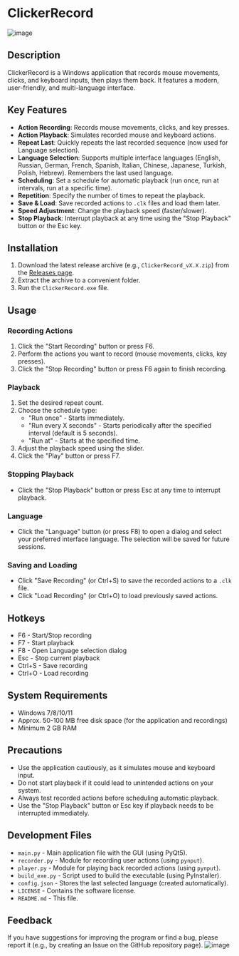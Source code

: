 # ClickerRecord

![image](https://github.com/user-attachments/assets/26d00c04-2fb9-427b-8eb4-edf334cb8cc6)


## Description
ClickerRecord is a Windows application that records mouse movements, clicks, and keyboard inputs, then plays them back. It features a modern, user-friendly, and multi-language interface.
## Key Features
- **Action Recording**: Records mouse movements, clicks, and key presses.
- **Action Playback**: Simulates recorded mouse and keyboard actions.
- **Repeat Last**: Quickly repeats the last recorded sequence (now used for Language selection).
- **Language Selection**: Supports multiple interface languages (English, Russian, German, French, Spanish, Italian, Chinese, Japanese, Turkish, Polish, Hebrew). Remembers the last used language.
- **Scheduling**: Set a schedule for automatic playback (run once, run at intervals, run at a specific time).
- **Repetition**: Specify the number of times to repeat the playback.
- **Save & Load**: Save recorded actions to `.clk` files and load them later.
- **Speed Adjustment**: Change the playback speed (faster/slower).
- **Stop Playback**: Interrupt playback at any time using the "Stop Playback" button or the Esc key.
## Installation
1. Download the latest release archive (e.g., `ClickerRecord_vX.X.zip`) from the [Releases page](link-to-your-releases-page-later).
2. Extract the archive to a convenient folder.
3. Run the `ClickerRecord.exe` file.
## Usage
### Recording Actions
1. Click the "Start Recording" button or press F6.
2. Perform the actions you want to record (mouse movements, clicks, key presses).
3. Click the "Stop Recording" button or press F6 again to finish recording.
### Playback
1. Set the desired repeat count.
2. Choose the schedule type:
   - "Run once" - Starts immediately.
   - "Run every X seconds" - Starts periodically after the specified interval (default is 5 seconds).
   - "Run at" - Starts at the specified time.
3. Adjust the playback speed using the slider.
4. Click the "Play" button or press F7.
### Stopping Playback
- Click the "Stop Playback" button or press Esc at any time to interrupt playback.
### Language
- Click the "Language" button (or press F8) to open a dialog and select your preferred interface language. The selection will be saved for future sessions.
### Saving and Loading
- Click "Save Recording" (or Ctrl+S) to save the recorded actions to a `.clk` file.
- Click "Load Recording" (or Ctrl+O) to load previously saved actions.
## Hotkeys
- F6 - Start/Stop recording
- F7 - Start playback
- F8 - Open Language selection dialog
- Esc - Stop current playback
- Ctrl+S - Save recording
- Ctrl+O - Load recording
## System Requirements
- Windows 7/8/10/11
- Approx. 50-100 MB free disk space (for the application and recordings)
- Minimum 2 GB RAM
## Precautions
- Use the application cautiously, as it simulates mouse and keyboard input.
- Do not start playback if it could lead to unintended actions on your system.
- Always test recorded actions before scheduling automatic playback.
- Use the "Stop Playback" button or Esc key if playback needs to be interrupted immediately.
## Development Files
- `main.py` - Main application file with the GUI (using PyQt5).
- `recorder.py` - Module for recording user actions (using `pynput`).
- `player.py` - Module for playing back recorded actions (using `pynput`).
- `build_exe.py` - Script used to build the executable (using PyInstaller).
- `config.json` - Stores the last selected language (created automatically).
- `LICENSE` - Contains the software license.
- `README.md` - This file.

## Feedback
If you have suggestions for improving the program or find a bug, please report it (e.g., by creating an Issue on the GitHub repository page).
![image](https://github.com/user-attachments/assets/0b05c271-b565-4ca2-8d11-985ec25abcdd)
